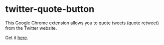 # twitter-quote-button

This Google Chrome extension allows you to quote tweets (quote retweet) from the Twitter website.

Get it [here](https://chrome.google.com/webstore/detail/twitter-quote-button/aanolkmbpbebgoenlmjmaahgogmfgkaa).

